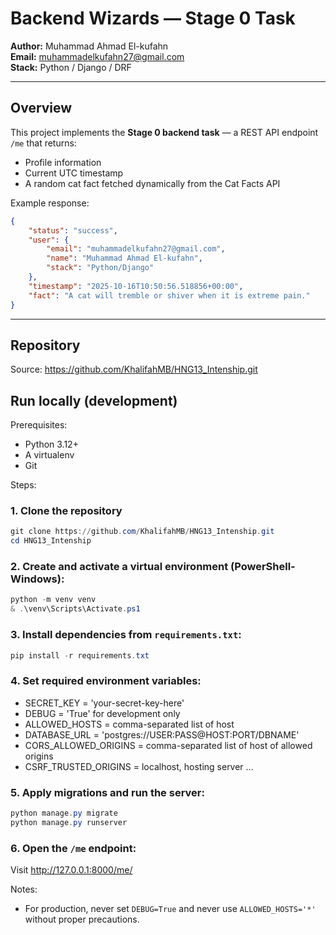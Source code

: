 # Backend Wizards — Stage 0 Task

**Author:** Muhammad Ahmad El-kufahn  
**Email:** muhammadelkufahn27@gmail.com  
**Stack:** Python / Django / DRF

---

## Overview

This project implements the **Stage 0 backend task** — a REST API endpoint `/me` that returns:

-  Profile information
-  Current UTC timestamp
-  A random cat fact fetched dynamically from the Cat Facts API

Example response:

```json
{
	"status": "success",
	"user": {
		"email": "muhammadelkufahn27@gmail.com",
		"name": "Muhammad Ahmad El-kufahn",
		"stack": "Python/Django"
	},
	"timestamp": "2025-10-16T10:50:56.518856+00:00",
	"fact": "A cat will tremble or shiver when it is extreme pain."
}
```

---

## Repository

Source: https://github.com/KhalifahMB/HNG13_Intenship.git

## Run locally (development)

Prerequisites:

-  Python 3.12+
-  A virtualenv
-  Git

Steps:

### 1. Clone the repository

```powershell
git clone https://github.com/KhalifahMB/HNG13_Intenship.git
cd HNG13_Intenship
```

### 2. Create and activate a virtual environment (PowerShell-Windows):

```powershell
python -m venv venv
& .\venv\Scripts\Activate.ps1
```

### 3. Install dependencies from `requirements.txt`:

```powershell
pip install -r requirements.txt
```

### 4. Set required environment variables:

-  SECRET_KEY = 'your-secret-key-here'
-  DEBUG = 'True' for development only
-  ALLOWED_HOSTS = comma-separated list of host
-  DATABASE_URL = 'postgres://USER:PASS@HOST:PORT/DBNAME'
-  CORS_ALLOWED_ORIGINS = comma-separated list of host of allowed origins
-  CSRF_TRUSTED_ORIGINS = localhost, hosting server ...

### 5. Apply migrations and run the server:

```powershell
python manage.py migrate
python manage.py runserver
```

### 6. Open the `/me` endpoint:

Visit http://127.0.0.1:8000/me/

Notes:

-  For production, never set `DEBUG=True` and never use `ALLOWED_HOSTS='*'` without proper precautions.
